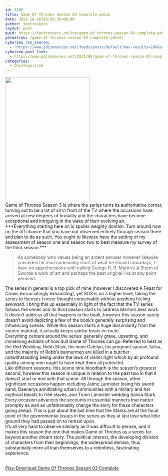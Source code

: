 ```yaml
---
id: 3109
title: Game Of Thrones Season 03 Complete pdisk
date: 2021-10-16T05:42:36+00:00
author: tentrockers
layout: post
guid: https://tentrockers.online/game-of-thrones-season-03-complete-pdisk/
permalink: /game-of-thrones-season-03-complete-pdisk/
cyberseo_rss_source:
  - 'https://www.pdiskmovies.net/feeds/posts/default?max-results=100&start-index=901'
cyberseo_post_link:
  - https://www.pdiskmovies.net/2021/08/game-of-thrones-season-03-complete.html
categories:
  - Uncategorized
---
```

<div class="separator">
  <a href="https://1.bp.blogspot.com/-hqYGtHQQZAM/YR4kEacTxVI/AAAAAAAAafw/tjuU8l1LVFE_vIuW_t74823XnbiI_Md_ACLcBGAsYHQ/s2048/Game%2BOf%2BThrones%2BSeason%2B03%2BComplete.jpg" imageanchor="1"><img loading="lazy" border="0" data-original-height="2048" data-original-width="1382" height="400" src="https://1.bp.blogspot.com/-hqYGtHQQZAM/YR4kEacTxVI/AAAAAAAAafw/tjuU8l1LVFE_vIuW_t74823XnbiI_Md_ACLcBGAsYHQ/w270-h400/Game%2BOf%2BThrones%2BSeason%2B03%2BComplete.jpg" width="270" /></a>
</div>



<div>
  <div>
    <span>Game of Thrones Season 3 is where the series turns its authoritative corner, turning out to be a lot of sit in front of the TV where the occasions have arrived at new degrees of brutality and the characters have become exceptional and intriguing in the wake of their evolving air.&nbsp;</span>
  </div>
  
  <div>
    <span>***Everything starting here on is spoiler weighty domain. Turn around now on the off chance that you have not observed entirely through season three and plan to do as such. You ought to likewise have the setting of my assessment of season one and season two to best measure my survey of the third season.***&nbsp;</span>
  </div>
  
  <blockquote>
    <div>
      <span>As somebody who values being an ardent peruser however likewise concedes he read undeniably short of what he should nowadays, I have no apprehensions with calling George R. R. Martin&#8217;s A Storm of Swords a work of art and perhaps the best original I&#8217;ve at any point perused.&nbsp;</span>
    </div>
  </blockquote>
  
  <div>
    <span>The series in general is a top pick of mine (however I discovered A Feast for Crows excruciatingly exhausting), yet SOS is on a higher level, taking the series to focuses I never thought conceivable without anything feeling awkward. I bring this up essentially in light of the fact that the TV series follows the series and its third season starts to address Martin&#8217;s best work.&nbsp;</span>
  </div>
  
  <div>
    <span>It doesn&#8217;t address all that happens in the book, however this season surely doesn&#8217;t avoid depicting a few of the book&#8217;s generally surprising and influencing scenes. While this season starts a huge dissimilarity from the source material, it actually keeps similar beats en route.&nbsp;</span>
  </div>
  
  <div>
    <span>Everything centers around the series&#8217; generally grave, upsetting, and immersing exhibits of how dull Game of Thrones can go. Referred to best as the Red Wedding, Robb Stark, his mom Catelyn, his pregnant spouse Talisa, and the majority of Robb&#8217;s bannermen are killed in a butcher notwithstanding being under the laws of visitor right which by all profound quality among men ought to have kept them all protected.&nbsp;</span>
  </div>
  
  <div>
    <span>Like different seasons, this scene nine bloodbath is the season&#8217;s greatest second, however this season is unique in relation to the past two in that it doesn&#8217;t start or end with that scene. All through the season, other significant occasions happen including Jaime Lannister losing his sword hand, Daenerys annihilating urban communities with a military and her mythical beasts to free slaves, and Tirion Lannister wedding Sansa Stark.&nbsp;</span>
  </div>
  
  <div>
    <span>Every occasion advances the accounts in essential manners that matter promptly as well as unfathomably change the story for these characters going ahead. This is just about the last time that the Starks are at the focal point of the governmental issues in the series as they at last lose what little ground they had passed on to remain upon.&nbsp;</span>
  </div>
  
  <div>
    <span>It&#8217;s all very hard to observe similarly as it was difficult to peruse, and it makes this season the one that makes Game of Thrones as a series far beyond another dream story. The political interest, the developing division of characters from their beginnings, the widespread demise, thus substantially more all loan themselves to a relentless, fascinating experience.</span>
  </div>
</div>

  
<a href="https://www.pdiskmovies.net/p/game-of-thrones-seasons-hd.html" target="popup" onclick="window.open('https://www.pdiskmovies.net/p/game-of-thrones-seasons-hd.html','popup','width=600,height=600'); return false;" rel="noopener"><br /> Play-Download Game Of Thrones Season 03 Complete<br /> </a>
